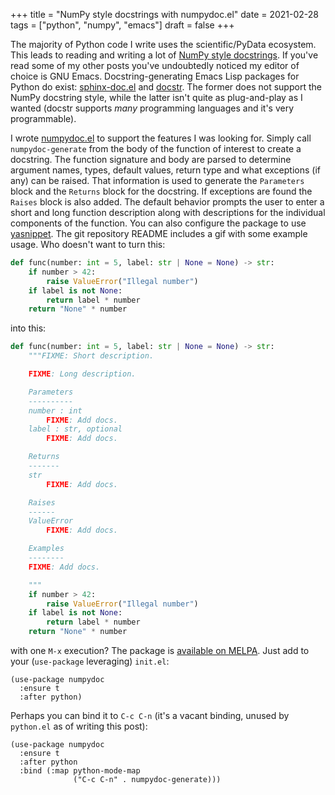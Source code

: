 +++
title = "NumPy style docstrings with numpydoc.el"
date = 2021-02-28
tags = ["python", "numpy", "emacs"]
draft = false
+++

The majority of Python code I write uses the scientific/PyData
ecosystem. This leads to reading and writing a lot of [NumPy style
docstrings](https://numpydoc.readthedocs.io/en/latest/format.html). If you've read some of my other posts you've undoubtedly
noticed my editor of choice is GNU Emacs. Docstring-generating Emacs
Lisp packages for Python do exist: [sphinx-doc.el](https://github.com/naiquevin/sphinx-doc.el) and [docstr](https://github.com/jcs-elpa/docstr). The
former does not support the NumPy docstring style, while the latter
isn't quite as plug-and-play as I wanted (docstr supports _many_
programming languages and it's very programmable).

I wrote [numpydoc.el](https://github.com/douglasdavis/numpydoc.el) to support the features I was looking for. Simply
call `numpydoc-generate` from the body of the function of interest to
create a docstring. The function signature and body are parsed to
determine argument names, types, default values, return type and what
exceptions (if any) can be raised. That information is used to
generate the `Parameters` block and the `Returns` block for the
docstring. If exceptions are found the `Raises` block is also added.
The default behavior prompts the user to enter a short and long
function description along with descriptions for the individual
components of the function. You can also configure the package to use
[yasnippet](https://github.com/joaotavora/yasnippet). The git repository README includes a gif with some example
usage. Who doesn't want to turn this:

```python
def func(number: int = 5, label: str | None = None) -> str:
    if number > 42:
        raise ValueError("Illegal number")
    if label is not None:
        return label * number
    return "None" * number
```

into this:

```python
def func(number: int = 5, label: str | None = None) -> str:
    """FIXME: Short description.

    FIXME: Long description.

    Parameters
    ----------
    number : int
        FIXME: Add docs.
    label : str, optional
        FIXME: Add docs.

    Returns
    -------
    str
        FIXME: Add docs.

    Raises
    ------
    ValueError
        FIXME: Add docs.

    Examples
    --------
    FIXME: Add docs.

    """
    if number > 42:
        raise ValueError("Illegal number")
    if label is not None:
        return label * number
    return "None" * number
```

with one `M-x` execution? The package is [available on MELPA](https://melpa.org/#/numpydoc). Just add
to your (`use-package` leveraging) `init.el`:

```emacs-lisp
(use-package numpydoc
  :ensure t
  :after python)
```

Perhaps you can bind it to `C-c C-n` (it's a vacant binding, unused by
`python.el` as of writing this post):

```emacs-lisp
(use-package numpydoc
  :ensure t
  :after python
  :bind (:map python-mode-map
              ("C-c C-n" . numpydoc-generate)))
```
